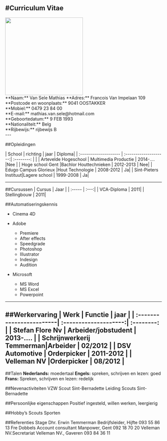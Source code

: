 #Curriculum Vitae
---
 
 
<img src="https://scontent-bru2-1.xx.fbcdn.net/v/t1.0-9/12998673_10207980197475951_4443160779973927435_n.jpg?oh=d41d37b79066b3083dd1456c5f3125c3&oe=58712CEC"  width="250px" >
<br> **Naam:** Van Sele Mathias
**Adres:** Francois Van Impelaan 109  <br>
**Postcode en woonplaats:** 9041 OOSTAKKER <br>
**Mobiel:** 0479 23 84 00 <br>
**E-mail:** mathias.van.sele@hotmail.com<br>
**Geboortedatum:** 9 FEB 1993<br>
**Nationaliteit:** Belg<br>
**Rijbewijs:** rijbewijs B<br>
  ---


##Opleidingen

| School                |    richting 		    | jaar       | Diploma|
| :-------------------- | :--------------------:| :--------: | |
| Artevelde Hogeschool  | Multimedia Productie  |  2014-.... |Nee |
| Hoge school Gent      |Bachlor Houttechnieken |  2012-2013 | Nee|
| Edugo Campus Glorieux |Hout Technologie       | 2008-2012  | Ja|
| Sint-Pieters Instituut|Lagere school     | 1999-2008  | Ja|



 ---
##Cursussen
| Cursus | Jaar |
| :----- | :---:|
| VCA-Diploma | 2011|
| Stellingbouw | 2011|

##Automatiseringskennis

 - Cinema 4D
 - Adobe
	 - Premiere
	 - After effects
	 - Speedgrade
	 - Photoshop
	 - Illustrator
	 - Indesign
	 - Audition

 - Microsoft
	 - MS Word
	 - MS Excel
	 - Powerpoint
 ----
##Werkervaring
| Werk                     |    Functie		       | jaar       |
| :------------------------| :--------------------:| :--------: |
| Stefan Flore Nv          | Arbeider/jobstudent   |  2013-.... |
| Schrijnwerkerij Temmerman|Arbeider               |  02/2012   |
| DSV Automotive           | Orderpicker           | 2011-2012  |
| Velleman NV              |Orderpicker            | 08/2012    |
 ---
##Talen
**Nederlands:** moedertaal
**Engels:** spreken, schrijven en lezen: goed
**Frans:** Spreken, schrijven en lezen: redelijk

##Nevenactiviteiten
VZW Scout Sint-Bernadette
Leiding Scouts Sint-Bernadette

##Persoonlijke eigenschappen
Positief ingesteld, willen werken, leergierig

##Hobby’s
Scouts
Sporten

##Referenties
Stage Dhr. Erwin Temmerman Bedrijfsleider, Hijfte
093 55 86 13
Fre Dobbels    Account consultant Manpower, Gent 
092 18 70 20 
Velleman NV.Secretariat Velleman NV., Gaveren 
093 84 36 11 
